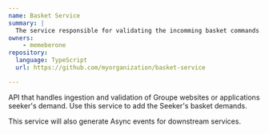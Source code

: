 ```yaml
---
name: Basket Service
summary: |
  The service responsible for validating the incomming basket commands.
owners:
    - memeberone
repository:
  language: TypeScript
  url: https://github.com/myorganization/basket-service

---
```

API that handles ingestion and validation of Groupe websites or applications seeker's demand. Use this service to add the Seeker's basket demands.

This service will also generate Async events for downstream services.

<NodeGraph />